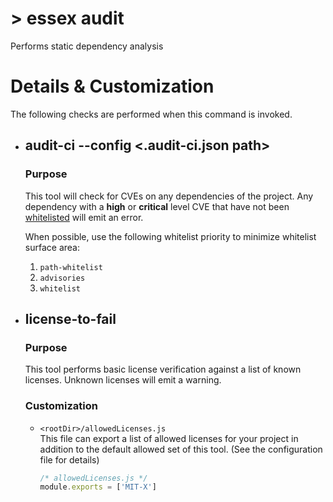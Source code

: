 # > essex audit

Performs static dependency analysis

# Details & Customization

The following checks are performed when this command is invoked.

- ## audit-ci --config <.audit-ci.json path>

  ### Purpose

  This tool will check for CVEs on any dependencies of the project. Any dependency with a **high** or **critical** level CVE that have not been [whitelisted](https://github.com/IBM/audit-ci#options) will emit an error.

  When possible, use the following whitelist priority to minimize whitelist surface area:

  1. `path-whitelist`
  1. `advisories`
  1. `whitelist`

- ## license-to-fail

  ### Purpose

  This tool performs basic license verification against a list of known licenses. Unknown licenses will emit a warning.

  ### Customization

  - `<rootDir>/allowedLicenses.js`<br/>
    This file can export a list of allowed licenses for your project in addition to the default allowed set of this tool. (See the configuration file for details)

    ```js
    /* allowedLicenses.js */
    module.exports = ['MIT-X']
    ```
